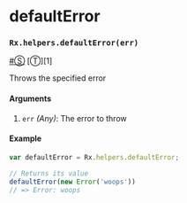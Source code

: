 # defaultError

### <a id="rxhelpersdefaulterror"></a>`Rx.helpers.defaultError(err)`
<a href="#rxhelpersdefaulterror">#</a>[&#x24C8;](https://github.com/Reactive-Extensions/RxJS/blob/master/src/core/basicheader.js "View in source") [&#x24C9;][1]

Throws the specified error

#### Arguments
1. `err` *(Any)*: The error to throw

#### Example 

```js
var defaultError = Rx.helpers.defaultError;

// Returns its value
defaultError(new Error('woops'))
// => Error: woops 
```
